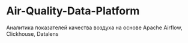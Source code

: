 # Air-Quality-Data-Platform
Аналитика показателей качества воздуха на основе Apache Airflow, Clickhouse, Datalens
